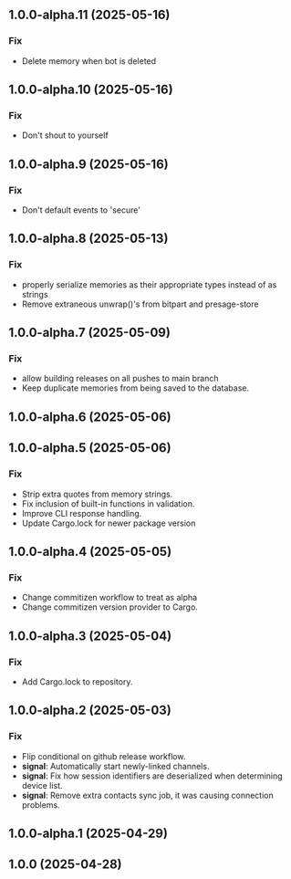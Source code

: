 ## 1.0.0-alpha.11 (2025-05-16)

### Fix

- Delete memory when bot is deleted

## 1.0.0-alpha.10 (2025-05-16)

### Fix

- Don't shout to yourself

## 1.0.0-alpha.9 (2025-05-16)

### Fix

- Don't default events to 'secure'

## 1.0.0-alpha.8 (2025-05-13)

### Fix

- properly serialize memories as their appropriate types instead of as strings
- Remove extraneous unwrap()'s from bitpart and presage-store

## 1.0.0-alpha.7 (2025-05-09)

### Fix

- allow building releases on all pushes to main branch
- Keep duplicate memories from being saved to the database.

## 1.0.0-alpha.6 (2025-05-06)

## 1.0.0-alpha.5 (2025-05-06)

### Fix

- Strip extra quotes from memory strings.
- Fix inclusion of built-in functions in validation.
- Improve CLI response handling.
- Update Cargo.lock for newer package version

## 1.0.0-alpha.4 (2025-05-05)

### Fix

- Change commitizen workflow to treat as alpha
- Change commitizen version provider to Cargo.

## 1.0.0-alpha.3 (2025-05-04)

### Fix

- Add Cargo.lock to repository.

## 1.0.0-alpha.2 (2025-05-03)

### Fix

- Flip conditional on github release workflow.
- **signal**: Automatically start newly-linked channels.
- **signal**: Fix how session identifiers are deserialized when determining device list.
- **signal**: Remove extra contacts sync job, it was causing connection problems.

## 1.0.0-alpha.1 (2025-04-29)

## 1.0.0 (2025-04-28)
